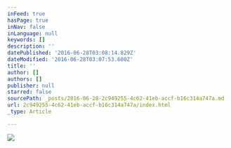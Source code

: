 ```yaml
---
inFeed: true
hasPage: true
inNav: false
inLanguage: null
keywords: []
description: ''
datePublished: '2016-06-28T03:08:14.829Z'
dateModified: '2016-06-28T03:07:53.600Z'
title: ''
author: []
authors: []
publisher: null
starred: false
sourcePath: _posts/2016-06-28-2c949255-4c62-41eb-accf-b16c314a747a.md
url: 2c949255-4c62-41eb-accf-b16c314a747a/index.html
_type: Article

---
```

![](https://the-grid-user-content.s3-us-west-2.amazonaws.com/720d4f4f-9730-4a6d-9982-ded00b3dccf0.jpg)